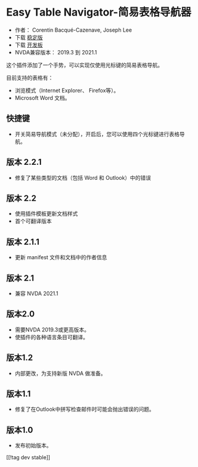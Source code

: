 # Easy Table Navigator-简易表格导航器 #

* 作者： Corentin Bacqué-Cazenave, Joseph Lee
* 下载 [稳定版][1]
* 下载 [开发板][2]
* NVDA兼容版本： 2019.3 到 2021.1

这个插件添加了一个手势，可以实现仅使用光标键的简易表格导航。

目前支持的表格有：

* 浏览模式（Internet Explorer、 Firefox等）。
* Microsoft Word 文档。

## 快捷键

* 开关简易导航模式（未分配），开启后，您可以使用四个光标键进行表格导航。

## 版本 2.2.1

* 修复了某些类型的文档（包括 Word 和 Outlook）中的错误

## 版本 2.2

* 使用插件模板更新文档样式
* 首个可翻译版本

## 版本 2.1.1

* 更新 manifest 文件和文档中的作者信息

## 版本 2.1

* 兼容 NVDA 2021.1

## 版本2.0

* 需要NVDA 2019.3或更高版本。
* 使插件的各种语言条目可翻译。

## 版本1.2

* 内部更改，为支持新版 NVDA 做准备。

## 版本1.1

* 修复了在Outlook中拼写检查邮件时可能会抛出错误的问题。

## 版本1.0

*   发布初始版本。

[[!tag dev stable]]

[1]: https://www.nvaccess.org/addonStore/legacy?file=etn

[2]: https://www.nvaccess.org/addonStore/legacy?file=etn-dev
